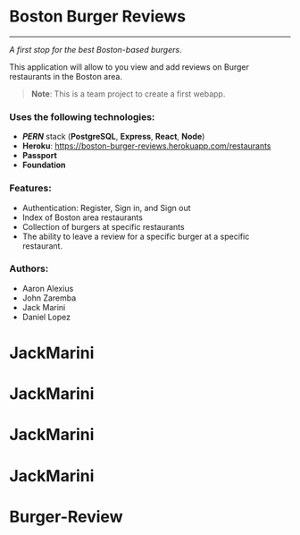 # Boston Burger Reviews
<hr>

*A first stop for the best Boston-based burgers*.

This application will allow to you view and add reviews on Burger restaurants in the Boston area. 
> **Note**: This is a team project to create a first webapp.

### Uses the following technologies:
- ***PERN*** stack (**PostgreSQL**, **Express**, **React**, **Node**)
- **Heroku**: https://boston-burger-reviews.herokuapp.com/restaurants
- **Passport**
- **Foundation**

### Features:
- Authentication: Register, Sign in, and Sign out
- Index of Boston area restaurants
- Collection of burgers at specific restaurants
- The ability to leave a review for a specific burger at a specific restaurant.


### Authors: 
- Aaron Alexius 
- John Zaremba
- Jack Marini
- Daniel Lopez
# JackMarini
# JackMarini
# JackMarini
# JackMarini
# Burger-Review
